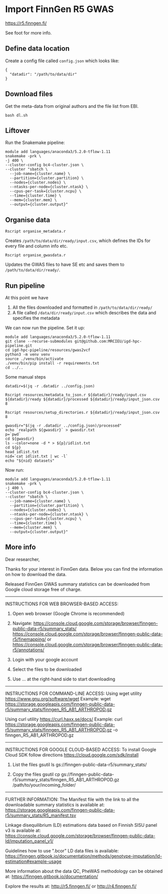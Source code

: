# Import FinnGen R5 GWAS

https://r5.finngen.fi/

See foot for more info.

## Define data location

Create a config file called `config.json` which looks like:

```
{
  "datadir": "/path/to/data/dir"
}
```


## Download files

Get the meta-data from original authors and the file list from EBI.

```
bash dl.sh
```

## Liftover

Run the Snakemake pipeline:

```
module add languages/anaconda3/5.2.0-tflow-1.11
snakemake -prk \
-j 400 \
--cluster-config bc4-cluster.json \
--cluster "sbatch \
  --job-name={cluster.name} \
  --partition={cluster.partition} \
  --nodes={cluster.nodes} \
  --ntasks-per-node={cluster.ntask} \
  --cpus-per-task={cluster.ncpu} \
  --time={cluster.time} \
  --mem={cluster.mem} \
  --output={cluster.output}"
```

## Organise data

```
Rscript organise_metadata.r
```

Creates `/path/to/data/dir/ready/input.csv`, which defines the IDs for every file and column info etc.

```
Rscript organise_gwasdata.r
```

Updates the GWAS files to have SE etc and saves them to `/path/to/data/dir/ready/`.

## Run pipeline

At this point we have

1. All the files downloaded and formatted in `/path/to/data/dir/ready/`
2. A file called `/data/dir/ready/input.csv` which describes the data and specifies the metadata

We can now run the pipeline. Set it up:

```
module add languages/anaconda3/5.2.0-tflow-1.11
git clone --recurse-submodules git@github.com:MRCIEU/igd-hpc-pipeline.git
cd igd-hpc-pipeline/resources/gwas2vcf
python3 -m venv venv
source ./venv/bin/activate
./venv/bin/pip install -r requirements.txt
cd ../..
```



Some manual steps

```
datadir=$(jq -r .datadir ../config.json)

Rscript resources/metadata_to_json.r ${datadir}/ready/input.csv ${datadir}/ready ${datadir}/processed ${datadir}/ready/input_json.csv 8

Rscript resources/setup_directories.r ${datadir}/ready/input_json.csv 8

gwasdir="$(jq -r .datadir ../config.json)/processed"
echo `realpath ${gwasdir}` > gwasdir.txt
p=`pwd`
cd ${gwasdir}
ls --color=none -d * > ${p}/idlist.txt
cd ${p}
head idlist.txt
nid=`cat idlist.txt | wc -l`
echo "${nid} datasets"
```


Now run:

```
module add languages/anaconda3/5.2.0-tflow-1.11
snakemake -prk \
-j 400 \
--cluster-config bc4-cluster.json \
--cluster "sbatch \
  --job-name={cluster.name} \
  --partition={cluster.partition} \
  --nodes={cluster.nodes} \
  --ntasks-per-node={cluster.ntask} \
  --cpus-per-task={cluster.ncpu} \
  --time={cluster.time} \
  --mem={cluster.mem} \
  --output={cluster.output}"
```



## More info

Dear researcher,

Thanks for your interest in FinnGen data.
Below you can find the information on how to download the data.

Released FinnGen GWAS summary statistics can be downloaded from Google cloud storage free of charge.
______________________________________________________________

INSTRUCTIONS FOR WEB BROWSER-BASED ACCESS:
1) Open web browser (Google Chrome is recommended)
2) Navigate:
https://console.cloud.google.com/storage/browser/finngen-public-data-r5/summary_stats/
https://console.cloud.google.com/storage/browser/finngen-public-data-r5/finemapping/
or
https://console.cloud.google.com/storage/browser/finngen-public-data-r5/annotations/

3) Login with your google account
4) Select the files to be downloaded
5) Use ... at the right-hand side to start downloading

______________________________________________________________

INSTRUCTIONS FOR COMMAND-LINE ACCESS:
Using wget utility https://www.gnu.org/software/wget
Example:
wget https://storage.googleapis.com/finngen-public-data-r5/summary_stats/finngen_R5_AB1_ARTHROPOD.gz

Using curl utility https://curl.haxx.se/docs/
Example:
curl https://storage.googleapis.com/finngen-public-data-r5/summary_stats/finngen_R5_AB1_ARTHROPOD.gz -o finngen_R5_AB1_ARTHROPOD.gz

______________________________________________________________

INSTRUCTIONS FOR GOOGLE CLOUD-BASED ACCESS:
To install Google Cloud SDK follow directions https://cloud.google.com/sdk/install
1) List the files
gsutil ls gs://finngen-public-data-r5/summary_stats/

2) Copy the files
gsutil cp gs://finngen-public-data-r5/summary_stats/finngen_R5_AB1_ARTHROPOD.gz /path/to/your/incoming_folder/

______________________________________________________________

FURTHER INFORMATION:
The Manifest file with the link to all the downloadable summary statistics is available at: https://storage.googleapis.com/finngen-public-data-r5/summary_stats/R5_manifest.tsv

Linkage disequilibrium (LD) estimations data based on Finnish SISU panel v3 is available at:
https://console.cloud.google.com/storage/browser/finngen-public-data-ld/imputation_panel_v1/

Guidelines how to use ".bcor" LD data files is available:
https://finngen.gitbook.io/documentation/methods/genotype-imputation/ld-estimation#example-usage

More information about the data QC, PheWAS methodology can be obtained at: https://finngen.gitbook.io/documentation/

 

Explore the results at: http://r5.finngen.fi/ or http://r4.finngen.fi/


